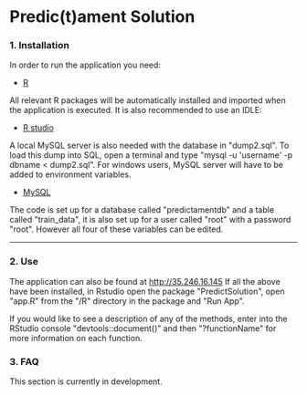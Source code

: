 # Predic(t)ament Solution
### 1. Installation
In order to run the application you need:
- [R](https://cran.r-project.org/mirrors.html)

All relevant R packages will be automatically installed and imported when the application is executed.
It is also recommended to use an IDLE:
- [R studio](https://www.rstudio.com/products/rstudio/download/#download)

 A local MySQL server is also needed with the database in "dump2.sql". To load this dump into SQL, open a terminal and type "mysql -u 'username' -p dbname < dump2.sql". For windows users, MySQL server will have to be added to environment variables.
 - [MySQL](https://www.mysql.com/downloads/)

The code is set up for a database called "predictamentdb" and a table called "train_data", it is also set up for a user called "root" with a password "root". However all four of these variables can be edited.

---
### 2. Use

The application can also be found at http://35.246.16.145
If all the above have been installed, in Rstudio open the package "PredictSolution", open "app.R" from the "/R" directory in the package and "Run App". 

If you would like to see a description of any of the methods, enter into the RStudio console "devtools::document()" and then "?functionName" for more information on each function.

### 3. FAQ
This section is currently in development.